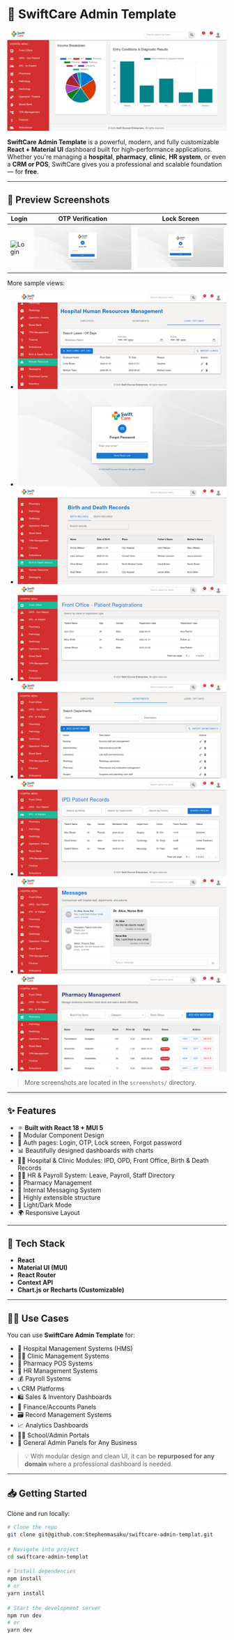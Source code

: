 # 🚀 SwiftCare Admin Template

![SwiftCare Dashboard](./screenshots/graph.png)

**SwiftCare Admin Template** is a powerful, modern, and fully customizable **React + Material UI** dashboard built for high-performance applications. Whether you're managing a **hospital**, **pharmacy**, **clinic**, **HR system**, or even a **CRM or POS**, SwiftCare gives you a professional and scalable foundation — for **free**.

---

## 📸 Preview Screenshots

| Login | OTP Verification | Lock Screen |
|-------|------------------|-------------|
| ![Login](./screenshots/login.png) | ![OTP](./screenshots/otp.png) | ![Lock Screen](./screenshots/lock-screen.png) |

More sample views:

- ![Leave & Off Requests](./screenshots/leaveoff.png)
- ![Forgot Password](./screenshots/forgotpassword.png)
- ![Birth & Death Records](./screenshots/birthanddeathsrecord.png)
- ![Front Office Panel](./screenshots/frontoffice.png)
- ![HR Management](./screenshots/hr.png)
- ![IPD Listing](./screenshots/ipd-listing.png)
- ![Messages](./screenshots/messages.png)
- ![Pharmacy](./screenshots/pharmacy.png)

> More screenshots are located in the `screenshots/` directory.

---

## ✨ Features

- ⚛️ **Built with React 18 + MUI 5**
- 🧩 Modular Component Design
- 🔐 Auth pages: Login, OTP, Lock screen, Forgot password
- 📊 Beautifully designed dashboards with charts
- 👩‍⚕️ Hospital & Clinic Modules: IPD, OPD, Front Office, Birth & Death Records
- 🧑‍💼 HR & Payroll System: Leave, Payroll, Staff Directory
- 🛒 Pharmacy Management
- 💬 Internal Messaging System
- 🧠 Highly extensible structure
- 🌙 Light/Dark Mode
- 🌍 Responsive Layout

---

## 🧰 Tech Stack

- **React**
- **Material UI (MUI)**
- **React Router**
- **Context API**
- **Chart.js or Recharts (Customizable)**

---

## 🧑‍💻 Use Cases

You can use **SwiftCare Admin Template** for:

- 🏥 Hospital Management Systems (HMS)
- 🧑‍⚕️ Clinic Management Systems
- 💊 Pharmacy POS Systems
- 👥 HR Management Systems
- 💰 Payroll Systems
- 📞 CRM Platforms
- 🛍️ Sales & Inventory Dashboards
- 🧾 Finance/Accounts Panels
- 🗃️ Record Management Systems
- 📈 Analytics Dashboards
- 🧑‍🏫 School/Admin Portals
- 💼 General Admin Panels for Any Business

> 💡 With modular design and clean UI, it can be **repurposed for any domain** where a professional dashboard is needed.

---

## 📥 Getting Started

Clone and run locally:

```bash
# Clone the repo
git clone git@github.com:Stephenmasaku/swiftcare-admin-templat.git

# Navigate into project
cd swiftcare-admin-templat

# Install dependencies
npm install
# or
yarn install

# Start the development server
npm run dev
# or
yarn dev

